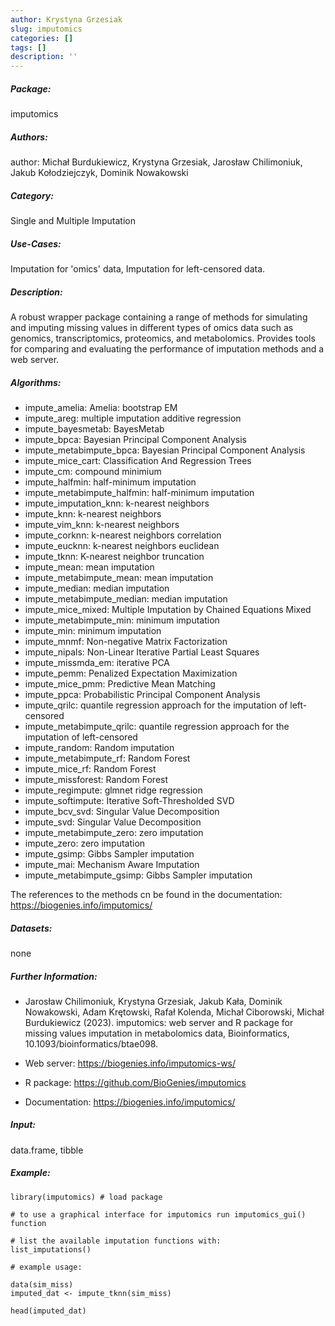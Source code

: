 ```yaml
---
author: Krystyna Grzesiak
slug: imputomics
categories: []
tags: []
description: ''
---
```


##### Package: 
imputomics

##### Authors:
author: Michał Burdukiewicz, Krystyna Grzesiak, Jarosław Chilimoniuk, Jakub Kołodziejczyk, Dominik Nowakowski 

##### Category:
Single and Multiple Imputation

##### Use-Cases:
Imputation for 'omics' data, Imputation for left-censored data.

##### Description:
A robust wrapper package containing a range of methods for simulating and imputing missing values in different types of omics data such as genomics, transcriptomics, proteomics, and metabolomics. Provides tools for comparing and evaluating the performance of imputation methods and a web server.

##### Algorithms:
 - impute_amelia: Amelia:  bootstrap EM
 - impute_areg: multiple imputation additive regression
 - impute_bayesmetab: BayesMetab
 - impute_bpca: Bayesian Principal Component Analysis
 - impute_metabimpute_bpca: Bayesian Principal Component Analysis
 - impute_mice_cart: Classification And Regression Trees
 - impute_cm: compound minimium
 - impute_halfmin: half-minimum imputation
 - impute_metabimpute_halfmin: half-minimum imputation
 - impute_imputation_knn: k-nearest neighbors
 - impute_knn: k-nearest neighbors
 - impute_vim_knn: k-nearest neighbors
 - impute_corknn: k-nearest neighbors correlation
 - impute_eucknn: k-nearest neighbors euclidean
 - impute_tknn: K-nearest neighbor truncation
 - impute_mean: mean imputation
 - impute_metabimpute_mean: mean imputation
 - impute_median: median imputation
 - impute_metabimpute_median: median imputation
 - impute_mice_mixed: Multiple Imputation by Chained Equations Mixed
 - impute_metabimpute_min: minimum imputation
 - impute_min: minimum imputation
 - impute_mnmf: Non-negative Matrix Factorization
 - impute_nipals: Non-Linear Iterative Partial Least Squares
 - impute_missmda_em: iterative PCA
 - impute_pemm: Penalized Expectation Maximization
 - impute_mice_pmm: Predictive Mean Matching
 - impute_ppca: Probabilistic Principal Component Analysis
 - impute_qrilc: quantile regression approach for the imputation of left-censored
 - impute_metabimpute_qrilc: quantile regression approach for the imputation of left-censored
 - impute_random: Random imputation
 - impute_metabimpute_rf: Random Forest
 - impute_mice_rf: Random Forest
 - impute_missforest: Random Forest
 - impute_regimpute: glmnet ridge regression
 - impute_softimpute: Iterative Soft-Thresholded SVD
 - impute_bcv_svd: Singular Value Decomposition
 - impute_svd: Singular Value Decomposition
 - impute_metabimpute_zero: zero imputation
 - impute_zero: zero imputation
 - impute_gsimp: Gibbs Sampler imputation
 - impute_mai: Mechanism Aware Imputation
 - impute_metabimpute_gsimp: Gibbs Sampler imputation

The references to the methods cn be found in the documentation: https://biogenies.info/imputomics/

##### Datasets:
none

##### Further Information:
- Jarosław Chilimoniuk, Krystyna Grzesiak, Jakub Kała, Dominik Nowakowski, Adam Krętowski, Rafał Kolenda, Michał Ciborowski, Michał Burdukiewicz (2023). imputomics: web server and R package for missing values imputation in metabolomics data, Bioinformatics, 10.1093/bioinformatics/btae098.

- Web server: https://biogenies.info/imputomics-ws/

- R package: https://github.com/BioGenies/imputomics

- Documentation: https://biogenies.info/imputomics/

##### Input: 
data.frame, tibble

##### Example:
~~~~ 
library(imputomics) # load package

# to use a graphical interface for imputomics run imputomics_gui() function

# list the available imputation functions with:
list_imputations()

# example usage:

data(sim_miss)
imputed_dat <- impute_tknn(sim_miss)

head(imputed_dat)
~~~~

